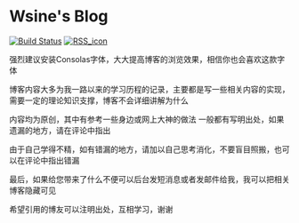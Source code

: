 # Wsine's Blog

[![Build Status](https://travis-ci.com/Wsine/blog.svg?branch=master)](https://travis-ci.com/Wsine/blog) [![RSS_icon](https://img.shields.io/badge/RSS-Atom-orange)](/feed.xml ':ignore')

强烈建议安装Consolas字体，大大提高博客的浏览效果，相信你也会喜欢这款字体

博客内容大多为我一路以来的学习历程的记录，主要都是写一些相关内容的实现，需要一定的理论知识支撑，博客不会详细讲解为什么

内容均为原创，其中有参考一些身边或网上大神的做法
一般都有写明出处，如果遗漏的地方，请在评论中指出

由于自己学得不精，如有错漏的地方，请加以自己思考消化，不要盲目照搬，也可以在评论中指出错漏

最后，如果给您带来了什么不便可以后台发短消息或者发邮件给我，我可以把相关博客隐藏可见

希望引用的博友可以注明出处，互相学习，谢谢
